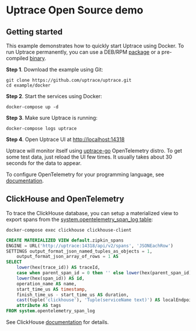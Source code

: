 # Uptrace Open Source demo

## Getting started

This example demonstrates how to quickly start Uptrace using Docker. To run Uptrace permanently, you
can use a DEB/RPM [package](https://uptrace.dev/get/install.html#packages) or a pre-compiled
[binary](https://uptrace.dev/get/install.html#binaries).

**Step 1**. Download the example using Git:

```shell
git clone https://github.com/uptrace/uptrace.git
cd example/docker
```

**Step 2**. Start the services using Docker:

```shell
docker-compose up -d
```

**Step 3**. Make sure Uptrace is running:

```shell
docker-compose logs uptrace
```

**Step 4**. Open Uptrace UI at [http://localhost:14318](http://localhost:14318)

Uptrace will monitor itself using [uptrace-go](https://github.com/uptrace/uptrace-go) OpenTelemetry
distro. To get some test data, just reload the UI few times. It usually takes about 30 seconds for
the data to appear.

To configure OpenTelemetry for your programming language, see
[documentation](https://uptrace.dev/docs/).

## ClickHouse and OpenTelemetry

To trace the ClickHouse database, you can setup a materialized view to export spans from the
[system.opentelemetry_span_log table](https://clickhouse.com/docs/en/operations/system-tables/opentelemetry_span_log):

```shell
docker-compose exec clickhouse clickhouse-client
```

```sql
CREATE MATERIALIZED VIEW default.zipkin_spans
ENGINE = URL('http://uptrace:14318/api/v2/spans', 'JSONEachRow')
SETTINGS output_format_json_named_tuples_as_objects = 1,
    output_format_json_array_of_rows = 1 AS
SELECT
    lower(hex(trace_id)) AS traceId,
    case when parent_span_id = 0 then '' else lower(hex(parent_span_id)) end AS parentId,
    lower(hex(span_id)) AS id,
    operation_name AS name,
    start_time_us AS timestamp,
    finish_time_us - start_time_us AS duration,
    cast(tuple('clickhouse'), 'Tuple(serviceName text)') AS localEndpoint,
    attribute AS tags
FROM system.opentelemetry_span_log
```

See ClickHouse [documentation](https://clickhouse.com/docs/en/operations/opentelemetry/) for
details.
